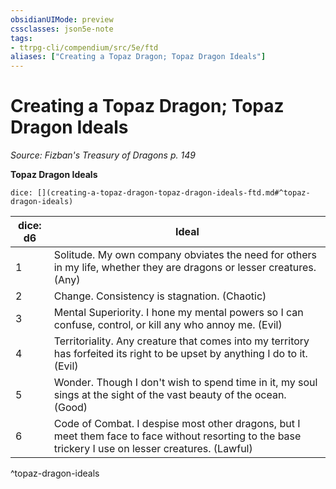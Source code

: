 ```yaml
---
obsidianUIMode: preview
cssclasses: json5e-note
tags:
- ttrpg-cli/compendium/src/5e/ftd
aliases: ["Creating a Topaz Dragon; Topaz Dragon Ideals"]
---
```

# Creating a Topaz Dragon; Topaz Dragon Ideals
*Source: Fizban's Treasury of Dragons p. 149* 

**Topaz Dragon Ideals**

`dice: [](creating-a-topaz-dragon-topaz-dragon-ideals-ftd.md#^topaz-dragon-ideals)`

| dice: d6 | Ideal |
|----------|-------|
| 1 | Solitude. My own company obviates the need for others in my life, whether they are dragons or lesser creatures. (Any) |
| 2 | Change. Consistency is stagnation. (Chaotic) |
| 3 | Mental Superiority. I hone my mental powers so I can confuse, control, or kill any who annoy me. (Evil) |
| 4 | Territoriality. Any creature that comes into my territory has forfeited its right to be upset by anything I do to it. (Evil) |
| 5 | Wonder. Though I don't wish to spend time in it, my soul sings at the sight of the vast beauty of the ocean. (Good) |
| 6 | Code of Combat. I despise most other dragons, but I meet them face to face without resorting to the base trickery I use on lesser creatures. (Lawful) |
^topaz-dragon-ideals
